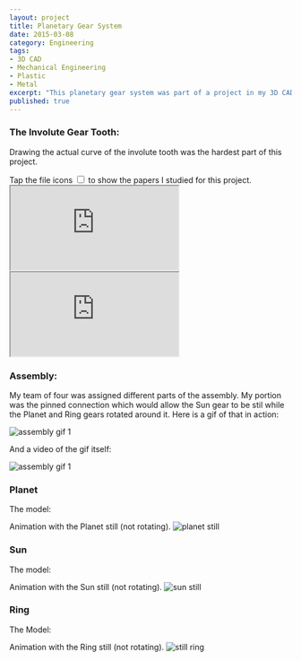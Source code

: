 ```yaml
---
layout: project
title: Planetary Gear System
date: 2015-03-08
category: Engineering
tags:
- 3D CAD
- Mechanical Engineering
- Plastic
- Metal
excerpt: "This planetary gear system was part of a project in my 3D CAD class in college. The gears were cut with a waterjet and a chassis was created to rotate the gears in different variations. The gears were designed from scratch using an involut curve to profile the gear tooth."
published: true
---
```


### The Involute Gear Tooth:

Drawing the actual curve of the involute tooth was the hardest part of this project.

<div>Tap the file icons <label class="collapse" for="_1"><i class="fa fa-files-o"></i></label><input id="_1" type="checkbox"> to show the papers I studied for this project.
<div style="width:100%">
<iframe class="scribd_iframe_embed" src="https://www.scribd.com/embeds/267406568/content?start_page=1&view_mode=scroll&show_recommendations=true" data-auto-height="false" data-aspect-ratio="undefined" scrolling="no" class="scribds frameborder="0"></iframe>
<iframe class="scribd_iframe_embed" src="https://www.scribd.com/embeds/267406640/content?start_page=1&view_mode=scroll&show_recommendations=true" data-auto-height="false" data-aspect-ratio="undefined" scrolling="no" class="scribds frameborder="0"></iframe>
</div>
</div>




### Assembly:

My team of four was assigned different parts of the assembly. My portion was the pinned connection which would allow the Sun gear to be stil while the Planet and Ring gears rotated around it. Here is a gif of that in action:

![assembly gif 1](https://github.com/daveas/3D-Models/blob/master/Gear-System/sun-still.gif?raw=true)

And a video of the gif itself:

![assembly gif 1](https://github.com/daveas/3D-Models/blob/master/Gear-System/assembly.gif?raw=true)

### Planet
The model:
<script src="https://embed.github.com/view/3d/daveas/3D-Products/master/Gear-System/Involute-Gear-Planet.stl"></script>
Animation with the Planet still (not rotating).
![planet still](https://github.com/daveas/3D-Models/raw/master/Gear-System/still-planet.gif)

### Sun
The model:
<script src="https://embed.github.com/view/3d/daveas/3D-Products/master/Gear-System/Involute-Gear-Sun.stl"></script>
Animation with the Sun still (not rotating).
![sun still](https://github.com/daveas/3D-Models/raw/master/Gear-System/still-sun.gif)

### Ring
The Model:
<script src="https://embed.github.com/view/3d/daveas/3D-Products/master/Gear-System/Involute-Gear-Ring.stl"></script>
Animation with the Ring still (not rotating).
![still ring](https://github.com/daveas/3D-Models/raw/master/Gear-System/still-ring.gif)
